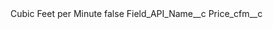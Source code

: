 <?xml version="1.0" encoding="UTF-8"?>
<CustomMetadata xmlns="http://soap.sforce.com/2006/04/metadata" xmlns:xsi="http://www.w3.org/2001/XMLSchema-instance" xmlns:xsd="http://www.w3.org/2001/XMLSchema">
    <label>Cubic Feet per Minute</label>
    <protected>false</protected>
    <values>
        <field>Field_API_Name__c</field>
        <value xsi:type="xsd:string">Price_cfm__c</value>
    </values>
</CustomMetadata>
